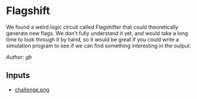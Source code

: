 # Flagshift

We found a weird logic circuit called Flagshifter that could theoretically generate new flags. We don't fully understand it yet, and would take a long time to look through it by hand, so it would be great if you could write a simulation program to see if we can find something interesting in the output.

*Author: gb*

## Inputs
- [challenge.png](input/challenge.png)

